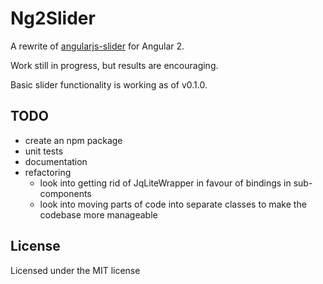 # Ng2Slider

A rewrite of [angularjs-slider](https://github.com/angular-slider/angularjs-slider) for Angular 2.

Work still in progress, but results are encouraging.

Basic slider functionality is working as of v0.1.0.

## TODO
 * create an npm package
 * unit tests
 * documentation
 * refactoring
   - look into getting rid of JqLiteWrapper in favour of bindings in sub-components
   - look into moving parts of code into separate classes to make the codebase more manageable

## License

Licensed under the MIT license